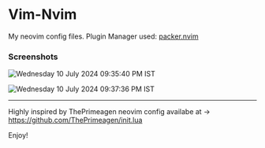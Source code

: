 # Vim-Nvim
My neovim config files.
Plugin Manager used: [packer.nvim](https://github.com/wbthomason/packer.nvim)



### Screenshots

![Wednesday 10 July 2024 09:35:40 PM IST](https://github.com/Ashwani1330/Vim-Nvim/assets/84962178/c46c3426-c027-451c-942f-2c00ba4789b6)

![Wednesday 10 July 2024 09:37:36 PM IST](https://github.com/Ashwani1330/Vim-Nvim/assets/84962178/c2785a08-5533-4b60-ab14-72750e8df61b)

---
Highly inspired by ThePrimeagen neovim config availabe at -> https://github.com/ThePrimeagen/init.lua

Enjoy!
